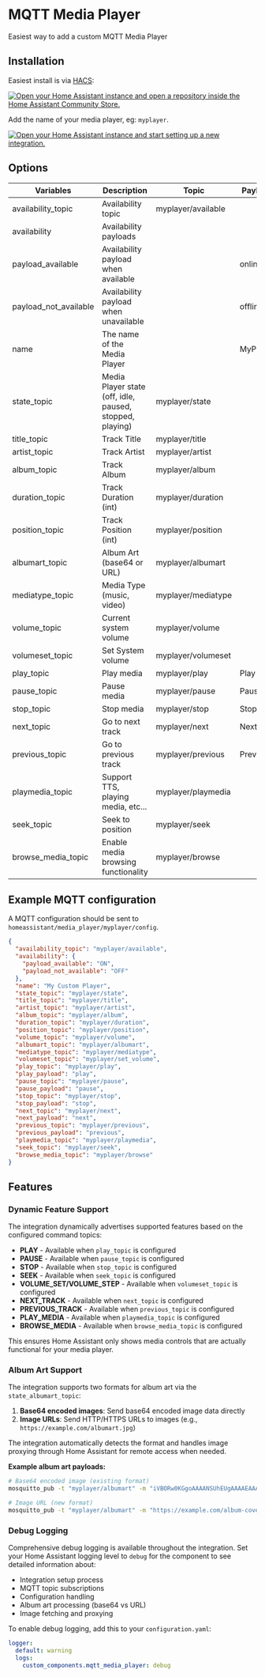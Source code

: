 # MQTT Media Player

Easiest way to add a custom MQTT Media Player

## Installation
Easiest install is via [HACS](https://hacs.xyz/):

[![Open your Home Assistant instance and open a repository inside the Home Assistant Community Store.](https://my.home-assistant.io/badges/hacs_repository.svg)](https://my.home-assistant.io/redirect/hacs_repository/?owner=bkbilly&repository=mqtt_media_player&category=integration)

Add the name of your media player, eg: `myplayer`.

[![Open your Home Assistant instance and start setting up a new integration.](https://my.home-assistant.io/badges/config_flow_start.svg)](https://my.home-assistant.io/redirect/config_flow_start/?domain=mqtt_media_player)


## Options

| Variables                | Description                                              | Topic               | Payload   |
|--------------------------|----------------------------------------------------------|---------------------|-----------|
| availability_topic       | Availability topic                                       | myplayer/available  |           |
| availability             | Availability payloads                                    |                     |           |
|   payload_available      | Availability payload when available                      |                     | online    |
|   payload_not_available  | Availability payload when unavailable                    |                     | offline   |
| name                     | The name of the Media Player                             |                     | MyPlayer  |
| state_topic              | Media Player state (off, idle, paused, stopped, playing) | myplayer/state      |           |
| title_topic              | Track Title                                              | myplayer/title      |           |
| artist_topic             | Track Artist                                             | myplayer/artist     |           |
| album_topic              | Track Album                                              | myplayer/album      |           |
| duration_topic           | Track Duration (int)                                     | myplayer/duration   |           |
| position_topic           | Track Position (int)                                     | myplayer/position   |           |
| albumart_topic           | Album Art (base64 or URL)                               | myplayer/albumart   |           |
| mediatype_topic          | Media Type (music, video)                                | myplayer/mediatype  |           |
| volume_topic             | Current system volume                                    | myplayer/volume     |           |
| volumeset_topic          | Set System volume                                        | myplayer/volumeset  |           |
| play_topic               | Play media                                               | myplayer/play       | Play      |
| pause_topic              | Pause media                                              | myplayer/pause      | Pause     |
| stop_topic               | Stop media                                               | myplayer/stop       | Stop      |
| next_topic               | Go to next track                                         | myplayer/next       | Next      |
| previous_topic           | Go to previous track                                     | myplayer/previous   | Previous  |
| playmedia_topic          | Support TTS, playing media, etc...                       | myplayer/playmedia  |           |
| seek_topic               | Seek to position                                         | myplayer/seek       |           |
| browse_media_topic       | Enable media browsing functionality                      | myplayer/browse     |           |


## Example MQTT configuration
A MQTT configuration should be sent to `homeassistant/media_player/myplayer/config`.
```json
{
  "availability_topic": "myplayer/available",
  "availability": {
    "payload_available": "ON",
    "payload_not_available": "OFF"
  },
  "name": "My Custom Player",
  "state_topic": "myplayer/state",
  "title_topic": "myplayer/title",
  "artist_topic": "myplayer/artist",
  "album_topic": "myplayer/album",
  "duration_topic": "myplayer/duration",
  "position_topic": "myplayer/position",
  "volume_topic": "myplayer/volume",
  "albumart_topic": "myplayer/albumart",
  "mediatype_topic": "myplayer/mediatype",
  "volumeset_topic": "myplayer/set_volume",
  "play_topic": "myplayer/play",
  "play_payload": "play",
  "pause_topic": "myplayer/pause",
  "pause_payload": "pause",
  "stop_topic": "myplayer/stop",
  "stop_payload": "stop",
  "next_topic": "myplayer/next",
  "next_payload": "next",
  "previous_topic": "myplayer/previous",
  "previous_payload": "previous",
  "playmedia_topic": "myplayer/playmedia",
  "seek_topic": "myplayer/seek",
  "browse_media_topic": "myplayer/browse"
}
```

## Features

### Dynamic Feature Support
The integration dynamically advertises supported features based on the configured command topics:

- **PLAY** - Available when `play_topic` is configured
- **PAUSE** - Available when `pause_topic` is configured  
- **STOP** - Available when `stop_topic` is configured
- **SEEK** - Available when `seek_topic` is configured
- **VOLUME_SET/VOLUME_STEP** - Available when `volumeset_topic` is configured
- **NEXT_TRACK** - Available when `next_topic` is configured
- **PREVIOUS_TRACK** - Available when `previous_topic` is configured
- **PLAY_MEDIA** - Available when `playmedia_topic` is configured
- **BROWSE_MEDIA** - Available when `browse_media_topic` is configured

This ensures Home Assistant only shows media controls that are actually functional for your media player.

### Album Art Support
The integration supports two formats for album art via the `state_albumart_topic`:

1. **Base64 encoded images**: Send base64 encoded image data directly
2. **Image URLs**: Send HTTP/HTTPS URLs to images (e.g., `https://example.com/albumart.jpg`)

The integration automatically detects the format and handles image proxying through Home Assistant for remote access when needed.

**Example album art payloads:**
```bash
# Base64 encoded image (existing format)
mosquitto_pub -t "myplayer/albumart" -m "iVBORw0KGgoAAAANSUhEUgAAAAEAAAABCAYAAAAfFcSJAAAADUlEQVR42mP8/5+hHgAHggJ/PchI7wAAAABJRU5ErkJggg=="

# Image URL (new format)
mosquitto_pub -t "myplayer/albumart" -m "https://example.com/album-cover.jpg"
```

### Debug Logging
Comprehensive debug logging is available throughout the integration. Set your Home Assistant logging level to `debug` for the component to see detailed information about:

- Integration setup process
- MQTT topic subscriptions  
- Configuration handling
- Album art processing (base64 vs URL)
- Image fetching and proxying

To enable debug logging, add this to your `configuration.yaml`:

```yaml
logger:
  default: warning
  logs:
    custom_components.mqtt_media_player: debug
```
```
